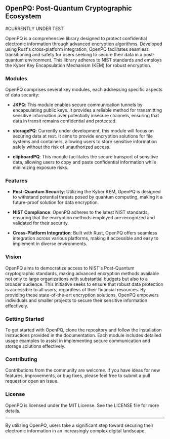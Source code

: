 ## OpenPQ: Post-Quantum Cryptographic Ecosystem

#CURRENTLY UNDER TEST

OpenPQ is a comprehensive library designed to protect confidential electronic information through advanced encryption algorithms. Developed using Rust's cross-platform integration, OpenPQ facilitates seamless transitioning and safety for users seeking to secure their data in a post-quantum environment. This library adheres to NIST standards and employs the Kyber Key Encapsulation Mechanism (KEM) for robust encryption.

### Modules

OpenPQ comprises several key modules, each addressing specific aspects of data security:

- **JKPQ**: This module enables secure communication tunnels by encapsulating public keys. It provides a reliable method for transmitting sensitive information over potentially insecure channels, ensuring that data in transit remains confidential and protected.

- **storagePQ**: Currently under development, this module will focus on securing data at rest. It aims to provide encryption solutions for file systems and containers, allowing users to store sensitive information safely without the risk of unauthorized access.

- **clipboardPQ**: This module facilitates the secure transport of sensitive data, allowing users to copy and paste confidential information while minimizing exposure risks.

### Features

- **Post-Quantum Security**: Utilizing the Kyber KEM, OpenPQ is designed to withstand potential threats posed by quantum computing, making it a future-proof solution for data encryption.

- **NIST Compliance**: OpenPQ adheres to the latest NIST standards, ensuring that the encryption methods employed are recognized and validated for their security.

- **Cross-Platform Integration**: Built with Rust, OpenPQ offers seamless integration across various platforms, making it accessible and easy to implement in diverse environments.

### Vision

OpenPQ aims to democratize access to NIST's Post-Quantum cryptographic standards, making advanced encryption methods available not only to large organizations with substantial budgets but also to a broader audience. This initiative seeks to ensure that robust data protection is accessible to all users, regardless of their financial resources. By providing these state-of-the-art encryption solutions, OpenPQ empowers individuals and smaller projects to secure their sensitive information effectively.

### Getting Started

To get started with OpenPQ, clone the repository and follow the installation instructions provided in the documentation. Each module includes detailed usage examples to assist in implementing secure communication and storage solutions effectively.

### Contributing

Contributions from the community are welcome. If you have ideas for new features, improvements, or bug fixes, please feel free to submit a pull request or open an issue.

### License

OpenPQ is licensed under the MIT License. See the LICENSE file for more details.

---

By utilizing OpenPQ, users take a significant step toward securing their electronic information in an increasingly complex digital landscape.
